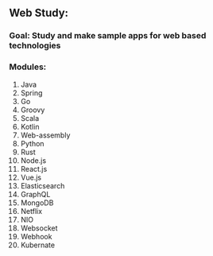 ## Web Study:
### Goal: Study and make sample apps for web based technologies
### Modules:
1. Java
1. Spring
1. Go
1. Groovy
1. Scala
1. Kotlin
1. Web-assembly
1. Python
1. Rust
1. Node.js
1. React.js
1. Vue.js
1. Elasticsearch
1. GraphQL
1. MongoDB
1. Netflix
1. NIO
1. Websocket
1. Webhook
1. Kubernate
